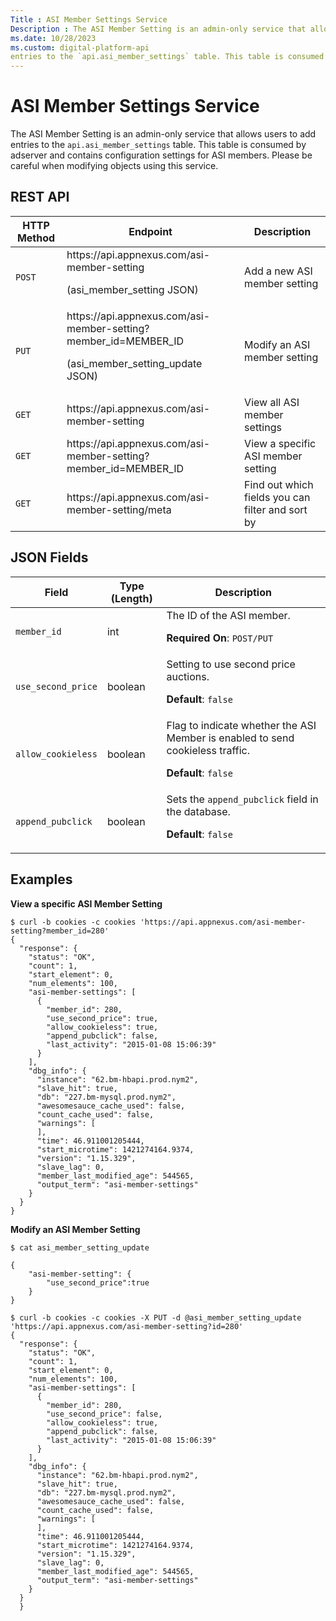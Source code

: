 ```yaml
---
Title : ASI Member Settings Service
Description : The ASI Member Setting is an admin-only service that allows users to add
ms.date: 10/28/2023
ms.custom: digital-platform-api
entries to the `api.asi_member_settings` table. This table is consumed
---
```



# ASI Member Settings Service



The ASI Member Setting is an admin-only service that allows users to add
entries to the `api.asi_member_settings` table. This table is consumed
by adserver and contains configuration settings for ASI members. Please
be careful when modifying objects using this service.



## REST API



<table class="table">
<thead class="thead">
<tr class="header row">
<th id="ID-00000cf7__entry__1" class="entry colsep-1 rowsep-1">HTTP
Method</th>
<th id="ID-00000cf7__entry__2"
class="entry colsep-1 rowsep-1">Endpoint</th>
<th id="ID-00000cf7__entry__3"
class="entry colsep-1 rowsep-1">Description</th>
</tr>
</thead>
<tbody class="tbody">
<tr class="odd row">
<td class="entry colsep-1 rowsep-1"
headers="ID-00000cf7__entry__1"><code class="ph codeph">POST</code></td>
<td class="entry colsep-1 rowsep-1"
headers="ID-00000cf7__entry__2">https://api.<span
class="ph">appnexus.com/asi-member-setting
<p>(asi_member_setting JSON)</p></td>
<td class="entry colsep-1 rowsep-1" headers="ID-00000cf7__entry__3">Add
a new ASI member setting</td>
</tr>
<tr class="even row">
<td class="entry colsep-1 rowsep-1"
headers="ID-00000cf7__entry__1"><code class="ph codeph">PUT</code></td>
<td class="entry colsep-1 rowsep-1"
headers="ID-00000cf7__entry__2">https://api.<span
class="ph">appnexus.com/asi-member-setting?member_id=MEMBER_ID
<p>(asi_member_setting_update JSON)</p></td>
<td class="entry colsep-1 rowsep-1"
headers="ID-00000cf7__entry__3">Modify an ASI member setting</td>
</tr>
<tr class="odd row">
<td class="entry colsep-1 rowsep-1"
headers="ID-00000cf7__entry__1"><code class="ph codeph">GET</code></td>
<td class="entry colsep-1 rowsep-1"
headers="ID-00000cf7__entry__2">https://api.<span
class="ph">appnexus.com/asi-member-setting</td>
<td class="entry colsep-1 rowsep-1" headers="ID-00000cf7__entry__3">View
all ASI member settings</td>
</tr>
<tr class="even row">
<td class="entry colsep-1 rowsep-1"
headers="ID-00000cf7__entry__1"><code class="ph codeph">GET</code></td>
<td class="entry colsep-1 rowsep-1"
headers="ID-00000cf7__entry__2">https://api.<span
class="ph">appnexus.com/asi-member-setting?member_id=MEMBER_ID</td>
<td class="entry colsep-1 rowsep-1" headers="ID-00000cf7__entry__3">View
a specific ASI member setting</td>
</tr>
<tr class="odd row">
<td class="entry colsep-1 rowsep-1"
headers="ID-00000cf7__entry__1"><code class="ph codeph">GET</code></td>
<td class="entry colsep-1 rowsep-1"
headers="ID-00000cf7__entry__2">https://api.<span
class="ph">appnexus.com/asi-member-setting/meta</td>
<td class="entry colsep-1 rowsep-1" headers="ID-00000cf7__entry__3">Find
out which fields you can filter and sort by</td>
</tr>
</tbody>
</table>







## JSON Fields

<table class="table">
<thead class="thead">
<tr class="header row">
<th id="ID-00000cf7__entry__19"
class="entry colsep-1 rowsep-1">Field</th>
<th id="ID-00000cf7__entry__20" class="entry colsep-1 rowsep-1">Type
(Length)</th>
<th id="ID-00000cf7__entry__21"
class="entry colsep-1 rowsep-1">Description</th>
</tr>
</thead>
<tbody class="tbody">
<tr class="odd row">
<td class="entry colsep-1 rowsep-1"
headers="ID-00000cf7__entry__19"><code
class="ph codeph">member_id</code></td>
<td class="entry colsep-1 rowsep-1"
headers="ID-00000cf7__entry__20">int</td>
<td class="entry colsep-1 rowsep-1" headers="ID-00000cf7__entry__21">The
ID of the ASI member.
<p><strong>Required On</strong>: <code
class="ph codeph">POST/PUT</code></p></td>
</tr>
<tr class="even row">
<td class="entry colsep-1 rowsep-1"
headers="ID-00000cf7__entry__19"><code
class="ph codeph">use_second_price</code></td>
<td class="entry colsep-1 rowsep-1"
headers="ID-00000cf7__entry__20">boolean</td>
<td class="entry colsep-1 rowsep-1"
headers="ID-00000cf7__entry__21">Setting to use second price auctions.
<p><strong>Default</strong>: <code
class="ph codeph">false</code></p></td>
</tr>
<tr class="odd row">
<td class="entry colsep-1 rowsep-1"
headers="ID-00000cf7__entry__19"><code
class="ph codeph">allow_cookieless</code></td>
<td class="entry colsep-1 rowsep-1"
headers="ID-00000cf7__entry__20">boolean</td>
<td class="entry colsep-1 rowsep-1"
headers="ID-00000cf7__entry__21">Flag to indicate whether the ASI Member
is enabled to send cookieless traffic.
<p><strong>Default</strong>: <code
class="ph codeph">false</code></p></td>
</tr>
<tr class="even row">
<td class="entry colsep-1 rowsep-1"
headers="ID-00000cf7__entry__19"><code
class="ph codeph">append_pubclick</code></td>
<td class="entry colsep-1 rowsep-1"
headers="ID-00000cf7__entry__20">boolean</td>
<td class="entry colsep-1 rowsep-1"
headers="ID-00000cf7__entry__21">Sets the <code
class="ph codeph">append_pubclick</code> field in the database.
<p><strong>Default</strong>: <code
class="ph codeph">false</code></p></td>
</tr>
</tbody>
</table>





## Examples

**View a specific ASI Member Setting**

``` pre
$ curl -b cookies -c cookies 'https://api.appnexus.com/asi-member-setting?member_id=280'
{
  "response": {
    "status": "OK",
    "count": 1,
    "start_element": 0,
    "num_elements": 100,
    "asi-member-settings": [
      {
        "member_id": 280,
        "use_second_price": true,
        "allow_cookieless": true,
        "append_pubclick": false,
        "last_activity": "2015-01-08 15:06:39"
      }
    ],
    "dbg_info": {
      "instance": "62.bm-hbapi.prod.nym2",
      "slave_hit": true,
      "db": "227.bm-mysql.prod.nym2",
      "awesomesauce_cache_used": false,
      "count_cache_used": false,
      "warnings": [
      ],
      "time": 46.911001205444,
      "start_microtime": 1421274164.9374,
      "version": "1.15.329",
      "slave_lag": 0,
      "member_last_modified_age": 544565,
      "output_term": "asi-member-settings"
    }
  }
}
```



**Modify an ASI Member Setting**

``` pre
$ cat asi_member_setting_update

{
    "asi-member-setting": {
        "use_second_price":true
    }
}
```



``` pre
$ curl -b cookies -c cookies -X PUT -d @asi_member_setting_update 'https://api.appnexus.com/asi-member-setting?id=280'
{
  "response": {
    "status": "OK",
    "count": 1,
    "start_element": 0,
    "num_elements": 100,
    "asi-member-settings": [
      {
        "member_id": 280,
        "use_second_price": false,
        "allow_cookieless": true,
        "append_pubclick": false,
        "last_activity": "2015-01-08 15:06:39"
      }
    ],
    "dbg_info": {
      "instance": "62.bm-hbapi.prod.nym2",
      "slave_hit": true,
      "db": "227.bm-mysql.prod.nym2",
      "awesomesauce_cache_used": false,
      "count_cache_used": false,
      "warnings": [
      ],
      "time": 46.911001205444,
      "start_microtime": 1421274164.9374,
      "version": "1.15.329",
      "slave_lag": 0,
      "member_last_modified_age": 544565,
      "output_term": "asi-member-settings"
    }
  }
  }
```






